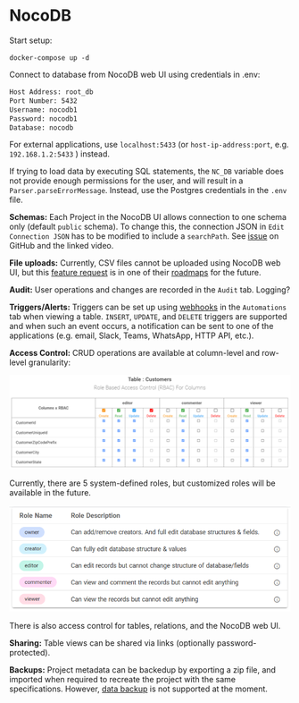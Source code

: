# NocoDB

Start setup:

    docker-compose up -d

Connect to database from NocoDB web UI using credentials in .env:

    Host Address: root_db
    Port Number: 5432
    Username: nocodb1
    Password: nocodb1
    Database: nocodb

For external applications, use `localhost:5433` (or `host-ip-address:port`, e.g. `192.168.1.2:5433` ) instead.

If trying to load data by executing SQL statements, the `NC_DB` variable does not provide
enough permissions for the user, and will result in a `Parser.parseErrorMessage`.
Instead, use the Postgres credentials in the `.env` file.

**Schemas:** Each Project in the NocoDB UI allows connection to one schema only (default `public` schema).
To change this, the connection JSON in `Edit Connection JSON` has to be modified to include
a `searchPath`. See [issue](https://github.com/nocodb/nocodb/issues/226) on GitHub and the
linked video.

**File uploads:** Currently, CSV files cannot be uploaded using NocoDB web UI, but this
[feature request](https://github.com/nocodb/nocodb/issues/179) is in one of their
[roadmaps](https://github.com/nocodb/nocodb/projects/1#card-67764613) for the future.

**Audit:** User operations and changes are recorded in the `Audit` tab. Logging?

**Triggers/Alerts:** Triggers can be set up using [webhooks](https://docs.nocodb.com/developer-resources/webhooks)
in the `Automations` tab when viewing a table. `INSERT`, `UPDATE`, and `DELETE` triggers are supported and when
such an event occurs, a notification can be sent to one of the applications (e.g. email, Slack, Teams, WhatsApp, HTTP API, etc.).

**Access Control:** CRUD operations are available at column-level and row-level granularity:

![RBAC for CRUD operations](../assets/images/rbac_for_crud.png "RBAC for CRUD operations")

Currently, there are 5 system-defined roles, but customized roles will be available in the future.

![Roles](../assets/images/roles.png "Roles")

There is also access control for tables, relations, and the NocoDB web UI.

**Sharing:** Table views can be shared via links (optionally password-protected).

**Backups:** Project metadata can be backedup by exporting a zip file, and imported when
required to recreate the project with the same specifications. However,
[data backup](https://github.com/nocodb/nocodb/issues/384) is not supported at the moment.
